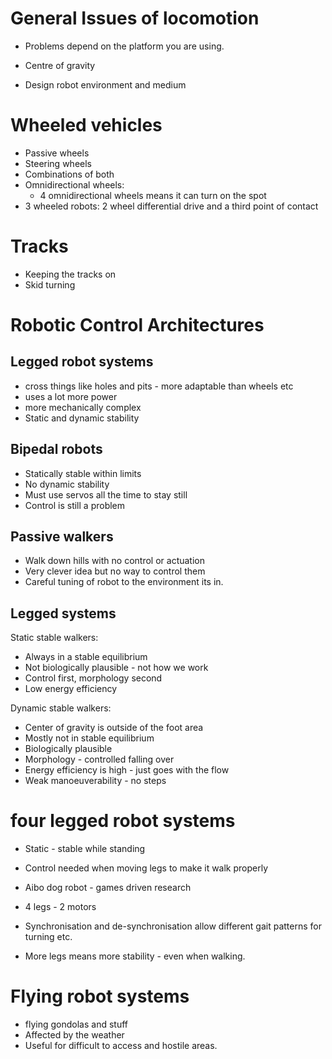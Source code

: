 # General Issues of locomotion

* Problems depend on the platform you are using.

* Centre of gravity

* Design robot environment and medium

# Wheeled vehicles

* Passive wheels
* Steering wheels
* Combinations of both
* Omnidirectional wheels:
    * 4 omnidirectional wheels means it can turn on the spot
* 3 wheeled robots: 2 wheel differential drive and a third point of contact

# Tracks

* Keeping the tracks on
* Skid turning


# Robotic Control Architectures

## Legged robot systems

* cross things like holes and pits - more adaptable than wheels etc
* uses a lot more power
* more mechanically complex
* Static and dynamic stability

## Bipedal robots

* Statically stable within limits
* No dynamic stability
* Must use servos all the time to stay still
* Control is still a problem

## Passive walkers

* Walk down hills with no control or actuation
* Very clever idea but no way to control them
* Careful tuning of robot to the environment its in.

## Legged systems

Static stable walkers: 
* Always in a stable equilibrium
* Not biologically plausible - not how we work
* Control first, morphology second
* Low energy efficiency

Dynamic stable walkers:
* Center of gravity is outside of the foot area
* Mostly not in stable equilibrium
* Biologically plausible
* Morphology - controlled falling over
* Energy efficiency is high - just goes with the flow
* Weak manoeuverability - no steps


# four legged robot systems

* Static - stable while standing
* Control needed when moving legs to make it walk properly
* Aibo dog robot - games driven research
* 4 legs - 2 motors
* Synchronisation and de-synchronisation allow different gait patterns for turning etc.

* More legs means more stability - even when walking.

# Flying robot systems

* flying gondolas and stuff
* Affected by the weather
* Useful for difficult to access and hostile areas.